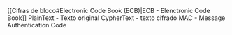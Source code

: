 [[Cifras de bloco#Electronic Code Book (ECB)|ECB - Elenctronic Code Book]] 
PlainText - Texto original
CypherText - texto cifrado
MAC - Message Authentication Code